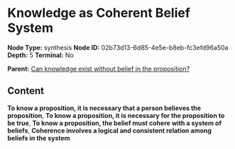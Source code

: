 # Knowledge as Coherent Belief System

**Node Type:** synthesis
**Node ID:** 02b73d13-6d85-4e5e-b8eb-fc3efd96a50a
**Depth:** 5
**Terminal:** No

**Parent:** [Can knowledge exist without belief in the proposition?](can-knowledge-exist-without-belief-in-the-proposition-antithesis-dda54a3e-bbb9-4654-b7a3-38e56f32e5da.md)

## Content

**To know a proposition, it is necessary that a person believes the proposition**, **To know a proposition, it is necessary for the proposition to be true**, **To know a proposition, the belief must cohere with a system of beliefs**, **Coherence involves a logical and consistent relation among beliefs in the system**

